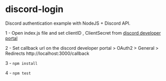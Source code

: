 # discord-login
Discord authentication example with NodeJS + Discord API.

1 - Open index.js file and set clientID , ClientSecret from <a href="https://discord.com/developers/applications"> discord developer portal</a>

2 - Set callback url on the discord developer portal > OAuth2 > General > Redirects  http://localhost:3000/callback

3 - `npm install`

4 - `npm test` 
